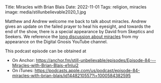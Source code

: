 Title: Miracles with Brian Blais
Date: 2022-11-01
Tags: religion, miracles
image: media/stillunbelievable2020_1.jpg

Matthew and Andrew welcome me back to talk about miracles. Andrew gives an update on the failed prayer to heal his eyesight, and towards the end of the show, there is a special appearance by David from Skeptics and Seekers.   We reference the [long discussion about miracles] from my appearance on the Digital Gnosis YouTube channel.


This podcast episode can be obtained at

* On Anchor: https://anchor.fm/still-unbelievable/episodes/Episode-84---Miracles-with-Brian-Blais-e1nlui2
* On iTunes: https://podcasts.apple.com/us/podcast/episode-84-miracles-with-brian-blais/id1448210557?i=1000584382595


[long discussion about miracles]: {filename}bad_apologetics_feb_2022.md


